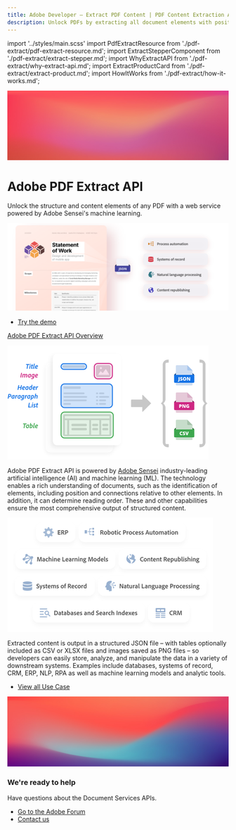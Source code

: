 ```yaml
---
title: Adobe Developer — Extract PDF Content | PDF Content Extraction API | Adobe Document Services
description: Unlock PDFs by extracting all document elements with positioning and reading order into JSON format for a variety of downstream solutions such as RPA and NLP. Learn more today.
---
```

import '../styles/main.scss'
import PdfExtractResource from './pdf-extract/pdf-extract-resource.md';
import ExtractStepperComponent from './pdf-extract/extract-stepper.md';
import WhyExtractAPI from './pdf-extract/why-extract-api.md';
import ExtractProductCard from './pdf-extract/extract-product.md';
import HowItWorks from './pdf-extract/how-it-works.md';


<Hero slots="image, heading, text, assets, buttons" customLayout variant="fullwidth" background="rgb(250, 105, 85)" className="homeHeroAssetImg"/>

![hero image](images/bg-hero-doc-gen.jpeg)

# Adobe PDF Extract API

Unlock the structure and content elements of any PDF with a web service powered by Adobe Sensei's machine learning.

![hero asset image](images/extract-hero-tablet@2x.png)

- [Try the demo](/src/pages/pdf-extract.md)



<WrapperComponent slots="content" repeat="1" theme="light"/>

<WhyExtractAPI/>


<WrapperComponent slots="content" repeat="1" theme="lightest"/>

<HowItWorks/>

<TextBlock slots="video"  theme="lightest" className="media-horizantal-align mediaSize"/>

[Adobe PDF Extract API Overview](https://www.youtube.com/watch?v=oIG6U_dDHII)

<TextBlock slots="image, text" theme="light" className="padding_top_align media-horizantal-align"/>

![How it Work logo](images/how-it-works-first.png)

Adobe PDF Extract API is powered by [Adobe Sensei](https://www.adobe.com/sensei.html) industry-leading artificial intelligence (AI) and machine learning (ML). The technology enables a rich understanding of documents, such as the identification of elements, including position and connections relative to other elements. In addition, it can determine reading order. These and other capabilities ensure the most comprehensive output of structured content.


<TextBlock slots="image, text" theme="lightest" className="padding_top_align media-horizantal-align"/>

![How it Work logo](images/how-it-works-second.png)

Extracted content is output in a structured JSON file – with tables optionally included as CSV or XLSX files and images saved as PNG files – so developers can easily store, analyze, and manipulate the data in a variety of downstream systems. Examples include databases, systems of record, CRM, ERP, NLP, RPA as well as machine learning models and analytic tools.



<WrapperComponent slots="content" repeat="1" theme="light"/>

<ExtractStepperComponent />


<WrapperComponent slots="content" repeat="1" theme="lightest"/>


<PdfExtractResource/>


<TextBlock slots="buttons" isCentered theme="lightest"  className='blade-bottom-content'/>

- [View all Use Case](/src/pages/use-cases)


<WrapperComponent slots="content" repeat="1" theme="light"/>

<ExtractProductCard/>


<SummaryBlock slots="image, heading, text, buttons" theme="lightest" background="white" />

![](images/bg-hero.jpeg)

### We're ready to help 

Have questions about the Document Services APIs.

- [Go to the Adobe Forum](/src/pages/gettingstarted.md)
- [Contact us](https://www.adobe.com/in/creativecloud/business/teams.html)

